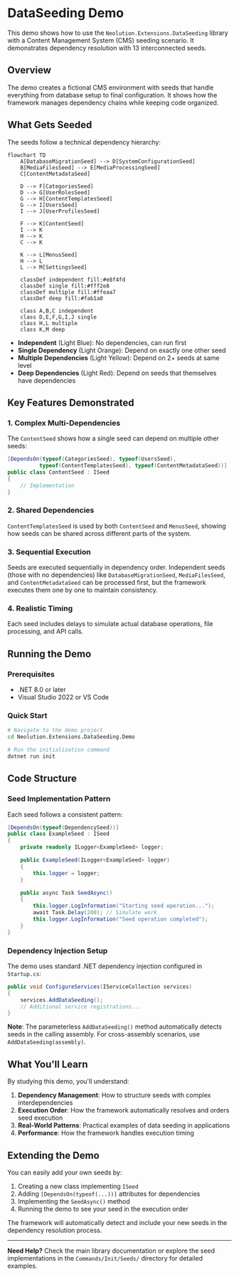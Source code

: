 # DataSeeding Demo

This demo shows how to use the `Neolution.Extensions.DataSeeding` library with a Content Management System (CMS) seeding scenario. It demonstrates dependency resolution with 13 interconnected seeds.

## Overview

The demo creates a fictional CMS environment with seeds that handle everything from database setup to final configuration. It shows how the framework manages dependency chains while keeping code organized.

## What Gets Seeded

The seeds follow a technical dependency hierarchy:

```mermaid
flowchart TD
    A[DatabaseMigrationSeed] --> D[SystemConfigurationSeed]
    B[MediaFilesSeed] --> E[MediaProcessingSeed]
    C[ContentMetadataSeed]
    
    D --> F[CategoriesSeed]
    D --> G[UserRolesSeed]
    G --> H[ContentTemplatesSeed]
    G --> I[UsersSeed]
    I --> J[UserProfilesSeed]
    
    F --> K[ContentSeed]
    I --> K
    H --> K
    C --> K
    
    K --> L[MenusSeed]
    H --> L
    L --> M[SettingsSeed]
    
    classDef independent fill:#e8f4fd
    classDef single fill:#fff2e8
    classDef multiple fill:#ffeaa7
    classDef deep fill:#fab1a0
    
    class A,B,C independent
    class D,E,F,G,I,J single
    class H,L multiple
    class K,M deep
```

- **Independent** (Light Blue): No dependencies, can run first
- **Single Dependency** (Light Orange): Depend on exactly one other seed
- **Multiple Dependencies** (Light Yellow): Depend on 2+ seeds at same level
- **Deep Dependencies** (Light Red): Depend on seeds that themselves have dependencies

## Key Features Demonstrated

### 1. Complex Multi-Dependencies

The `ContentSeed` shows how a single seed can depend on multiple other seeds:

```csharp
[DependsOn(typeof(CategoriesSeed), typeof(UsersSeed), 
          typeof(ContentTemplatesSeed), typeof(ContentMetadataSeed))]
public class ContentSeed : ISeed
{
    // Implementation
}
```

### 2. Shared Dependencies

`ContentTemplatesSeed` is used by both `ContentSeed` and `MenusSeed`, showing how seeds can be shared across different parts of the system.

### 3. Sequential Execution

Seeds are executed sequentially in dependency order. Independent seeds (those with no dependencies) like `DatabaseMigrationSeed`, `MediaFilesSeed`, and `ContentMetadataSeed` can be processed first, but the framework executes them one by one to maintain consistency.

### 4. Realistic Timing

Each seed includes delays to simulate actual database operations, file processing, and API calls.

## Running the Demo

### Prerequisites

- .NET 8.0 or later
- Visual Studio 2022 or VS Code

### Quick Start

```bash
# Navigate to the demo project
cd Neolution.Extensions.DataSeeding.Demo

# Run the initialization command
dotnet run init
```

## Code Structure

### Seed Implementation Pattern

Each seed follows a consistent pattern:

```csharp
[DependsOn(typeof(DependencySeed))]
public class ExampleSeed : ISeed
{
    private readonly ILogger<ExampleSeed> logger;

    public ExampleSeed(ILogger<ExampleSeed> logger)
    {
        this.logger = logger;
    }

    public async Task SeedAsync()
    {
        this.logger.LogInformation("Starting seed operation...");
        await Task.Delay(200); // Simulate work
        this.logger.LogInformation("Seed operation completed");
    }
}
```

### Dependency Injection Setup

The demo uses standard .NET dependency injection configured in `Startup.cs`:

```csharp
public void ConfigureServices(IServiceCollection services)
{
    services.AddDataSeeding();
    // Additional service registrations...
}
```

**Note**: The parameterless `AddDataSeeding()` method automatically detects seeds in the calling assembly. For cross-assembly scenarios, use `AddDataSeeding(assembly)`.

## What You'll Learn

By studying this demo, you'll understand:

1. **Dependency Management**: How to structure seeds with complex interdependencies
2. **Execution Order**: How the framework automatically resolves and orders seed execution
3. **Real-World Patterns**: Practical examples of data seeding in applications
4. **Performance**: How the framework handles execution timing

## Extending the Demo

You can easily add your own seeds by:

1. Creating a new class implementing `ISeed`
2. Adding `[DependsOn(typeof(...))]` attributes for dependencies  
3. Implementing the `SeedAsync()` method
4. Running the demo to see your seed in the execution order

The framework will automatically detect and include your new seeds in the dependency resolution process.

---

**Need Help?** Check the main library documentation or explore the seed implementations in the `Commands/Init/Seeds/` directory for detailed examples.
